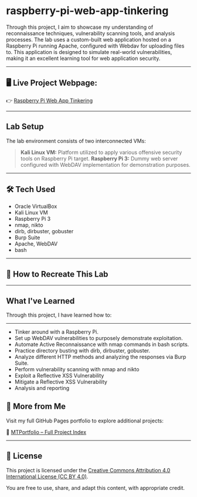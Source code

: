 # raspberry-pi-web-app-tinkering

Through this project, I aim to showcase my understanding of reconnaissance techniques, vulnerability scanning tools, and analysis processes. The lab uses a custom-built web application hosted on a Raspberry Pi running Apache, configured with Webdav for uploading files to. This application is designed to simulate real-world vulnerabilities, making it an excellent learning tool for web application security. 



---


## 🖥️ **Live Project Webpage:**  
👉 [Raspberry Pi Web App Tinkering](https://mark-thompson01.github.io/MTPortfolio/Lab%20Projects/Raspberry%20Pi%20Web%20App%20Tinkering/)


---


## Lab Setup
The lab environment consists of two interconnected VMs:

> **Kali Linux VM:** Platform utilized to apply various offensive security tools on Raspberry Pi target.
> **Raspberry Pi 3:** Dummy web server configured with WebDAV implementation for demonstration purposes.


---


## 🛠️ Tech Used
- Oracle VirtualBox
- Kali Linux VM
- Raspberry Pi 3
- nmap, nikto
- dirb, dirbuster, gobuster
- Burp Suite
- Apache, WebDAV
- bash


---


## 🔁 How to Recreate This Lab


---


## What I've Learned
Through this project, I have learned how to:


---
- Tinker around with a Raspberry Pi.
- Set up WebDAV vulnerabilities to purposely demonstrate exploitation.
- Automate Active Reconnaissance with nmap commands in bash scripts.
- Practice directory busting with dirb, dirbuster, gobuster.
- Analyze different HTTP methods and analyzing the responses via Burp Suite.
- Perform vulnerability scanning with nmap and nikto
- Exploit a Reflective XSS Vulnerability
- Mitigate a Reflective XSS Vulnerability
- Analysis and reporting


## 📁 More from Me

Visit my full GitHub Pages portfolio to explore additional projects:

🔗 [MTPortfolio – Full Project Index](https://mark-thompson01.github.io/MTPortfolio/)


---


## 📜 License

This project is licensed under the 
[Creative Commons Attribution 4.0 International License (CC BY 4.0)](https://creativecommons.org/licenses/by/4.0/).

You are free to use, share, and adapt this content, with appropriate credit.







